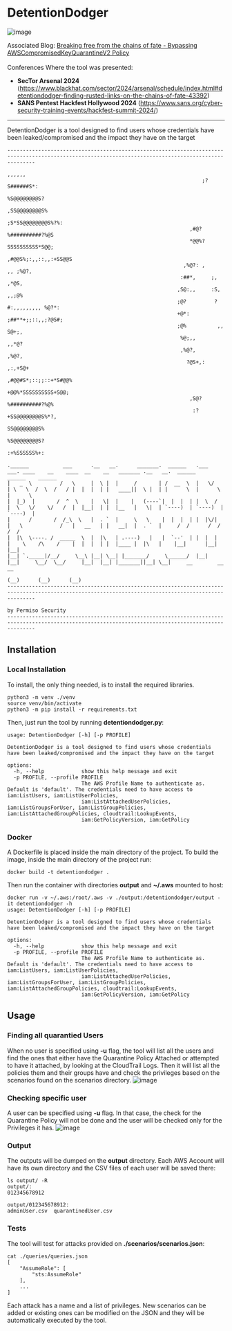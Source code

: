 # DetentionDodger
![image](.img/detentiondodger.png)

Associated Blog: [Breaking free from the chains of fate - Bypassing AWSCompromisedKeyQuarantineV2 Policy](https://permiso.io/blog/introducing-detention-dodger)\
\
Conferences Where the tool was presented:
- **SecTor Arsenal 2024** (https://www.blackhat.com/sector/2024/arsenal/schedule/index.html#detentiondodger-finding-rusted-links-on-the-chains-of-fate-43392)
- **SANS Pentest Hackfest Hollywood 2024** (https://www.sans.org/cyber-security-training-events/hackfest-summit-2024/)

----------------------------------------------------------------------------------

DetentionDodger is a tool designed to find users whose credentials have been leaked/compromised and the impact they have on the target
````
-----------------------------------------------------------------------------------------------------------------------------------------------------
                                                                  ,,,,,,
                                                               ;?S######S*:
                                                               %S@@@@@@@@S?
                                                              ,SS@@@@@@@@S%
                                                            ;S*SS@@@@@@@@S%?%:
                                                           ,#@?%##########?%@S
                                                           *@@%?SSSSSSSSSS*S@@;
                                                          ,#@@S%;:,,::,,:+SS@@S
                                                         ,%@?: ,         ,, ;%@?,
                                                        :##*,     ;,         ,*@S,
                                                       ,S@:,,     :S,        ,,;@%
                                                       ;@?         ?#:,,,,,,,,, %@?*:
                                                       +@*:        ;##**+;;::,,;?@S#;
                                                       ;@%          ,,          S@+;,
                                                        %@;,,                ,,*@?
                                                        ,%@?,                ,%@?,
                                                          ?@S+,:         ,:,+S@+
                                                          ,#@@#S*;::;;::+*S#@@%
                                                           +@@%*SSSSSSSSSS+S@@;
                                                           ,S@?%##########?%@%
                                                            :?+SS@@@@@@@@S%*?,
                                                               SS@@@@@@@@S%
                                                               %S@@@@@@@@S?
                                                               :+%SSSSSS%+:

.______           ___      .__   __.      _______.  ______   .___  ___. ____    __    ____  __    __   _______ .__   __.  ______    ______    ______
|   _  \         /   \     |  \ |  |     /       | /  __  \  |   \/   | \   \  /  \  /   / |  |  |  | |   ____||  \ |  | |      \  |      \  |      \
|  |_)  |       /  ^  \    |   \|  |    |   (----`|  |  |  | |  \  /  |  \   \/    \/   /  |  |__|  | |  |__   |   \|  | `----)  | `----)  | `----)  |
|      /       /  /_\  \   |  . `  |     \   \    |  |  |  | |  |\/|  |   \            /   |   __   | |   __|  |  . `  |     /  /      /  /      /  /
|  |\  \----. /  _____  \  |  |\   | .----)   |   |  `--'  | |  |  |  |    \    /\    /    |  |  |  | |  |____ |  |\   |    |__|      |__|      |__|
|__| `._____|/__/     \__\ |__| \__| |_______/     \______/  |__|  |__|     \__/  \__/     |__|  |__| |_______||__| \__|     __        __        __
                                                                                                                            (__)      (__)      (__)
-----------------------------------------------------------------------------------------------------------------------------------------------------
                                                                                                     by Permiso Security
-----------------------------------------------------------------------------------------------------------------------------------------------------
````
## Installation
### Local Installation
To install, the only thing needed, is to install the required libraries.
````
python3 -m venv ./venv
source venv/bin/activate
python3 -m pip install -r requirements.txt
````
Then, just run the tool by running **detentiondodger.py**:
````
usage: DetentionDodger [-h] [-p PROFILE]

DetentionDodger is a tool designed to find users whose credentials have been leaked/compromised and the impact they have on the target

options:
  -h, --help            show this help message and exit
  -p PROFILE, --profile PROFILE
                        The AWS Profile Name to authenticate as. Default is 'default'. The credentials need to have access to iam:ListUsers, iam:ListUserPolicies,
                        iam:ListAttachedUserPolicies, iam:ListGroupsForUser, iam:ListGroupPolicies, iam:ListAttachedGroupPolicies, cloudtrail:LookupEvents,
                        iam:GetPolicyVersion, iam:GetPolicy
````
### Docker
A Dockerfile is placed inside the main directory of the project. To build the image, inside the main directory of the project run:
````
docker build -t detentiondodger .
````
Then run the container with directories **output** and **~/.aws** mounted to host:
````
docker run -v ~/.aws:/root/.aws -v ./output:/detentiondodger/output -it detentiondodger -h
usage: DetentionDodger [-h] [-p PROFILE]

DetentionDodger is a tool designed to find users whose credentials have been leaked/compromised and the impact they have on the target

options:
  -h, --help            show this help message and exit
  -p PROFILE, --profile PROFILE
                        The AWS Profile Name to authenticate as. Default is 'default'. The credentials need to have access to iam:ListUsers, iam:ListUserPolicies,
                        iam:ListAttachedUserPolicies, iam:ListGroupsForUser, iam:ListGroupPolicies, iam:ListAttachedGroupPolicies, cloudtrail:LookupEvents,
                        iam:GetPolicyVersion, iam:GetPolicy
````

## Usage
### Finding all quarantied Users
When no user is specified using **-u** flag, the tool will list all the users and find the ones that either have the Quarantine Policy Attached or attempted to have it attached, by looking at the CloudTrail Logs. Then it will list all the policies them and their groups have and check the privileges based on the scenarios found on the scenarios directory.
![image](.img/allusers.png)

### Checking specific user
A user can be specified using **-u** flag. In that case, the check for the Quarantine Policy will not be done and the user will be checked only for the Privileges it has.
![image](.img/singleuser.png)

### Output
The outputs will be dumped on the **output** directory. Each AWS Account will have its own directory and the CSV files of each user will be saved there:
````
ls output/ -R
output/:
012345678912

output/012345678912:
adminUser.csv  quarantinedUser.csv
````

### Tests
The tool will test for attacks provided on **./scenarios/scenarios.json**:
````
cat ./queries/queries.json
[
    "AssumeRole": [
        "sts:AssumeRole"
    ],
    ...
]
````
Each attack has a name and a list of privileges. New scenarios can be added or existing ones can be modified on the JSON and they will be automatically executed by the tool.

